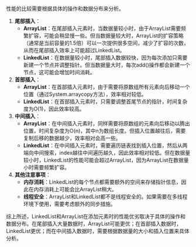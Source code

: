 性能的比较需要根据具体的操作和数据分布来分析。

1. **尾部插入**：
   - **ArrayList**：在尾部插入元素时，当数据量较小时，由于ArrayList需要频繁扩容，可能会稍显慢一些。但当数据量较大时，ArrayList的扩容策略（通常是当前容量的1.5倍）可以一次提供很多空间，减少了扩容的次数，从而在尾部插入效率上可能超过LinkedList。
   - **LinkedList**：在数据量较小时，尾部插入数据较快，因为每次添加只需要新建一个节点并调整指针。但当数据量大时，每次add()操作都会新建一个节点，这可能会增加时间消耗。
2. **首部插入**：
   - **ArrayList**：在首部插入元素时，由于需要将原数组所有元素向后移动一个位置（通过System.arraycopy方法），效率相对较低。
   - **LinkedList**：在首部插入元素时，只需要调整首尾节点的指针，时间复杂度为O(1)，因此效率较高。
3. **中间插入**：
   - **ArrayList**：在中间插入元素时，同样需要将原数组的元素向后移动以腾出位置，时间复杂度为O(n)，其中n为数组长度。但插入位置越往后，需要复制后移的数据越少，效率相对会高一些。
   - **LinkedList**：在中间插入元素时，需要遍历链表找到插入位置，然后从两端向中间搜索，index越往中间遍历越久，因此效率相对较低。但在数据量较小时，LinkedList的性能可能会超过ArrayList，因为ArrayList在数据量小时需要频繁扩容。
4. **其他注意事项**：
   - **内存消耗**：LinkedList的每个节点都需要额外的空间来存储指针信息，因此在内存消耗上可能会比ArrayList稍大。
   - **线程安全**：ArrayList和LinkedList都不是线程安全的。如果需要在多线程环境下使用，需要考虑额外的同步措施。

综上所述，LinkedList和ArrayList在添加元素时的性能优劣取决于具体的操作和数据分布。在尾部插入大量数据时，ArrayList可能更优；在首部插入数据时，LinkedList更优；而在中间插入数据时，需要根据数据量的大小和插入位置来具体分析。
